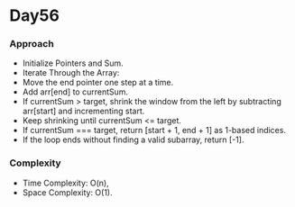# Day56

### Approach

- Initialize Pointers and Sum.
- Iterate Through the Array:
 - Move the end pointer one step at a time.
 - Add arr[end] to currentSum.
- If currentSum > target, shrink the window from the left by subtracting arr[start] and incrementing start.
- Keep shrinking until currentSum <= target.
- If currentSum === target, return [start + 1, end + 1] as 1-based indices.
- If the loop ends without finding a valid subarray, return [-1].

### Complexity

- Time Complexity: O(n),
- Space Complexity: O(1).
